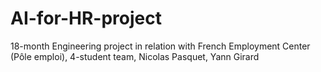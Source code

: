 # AI-for-HR-project
18-month Engineering project in relation with French Employment Center (Pôle emploi), 4-student team, Nicolas Pasquet, Yann Girard
